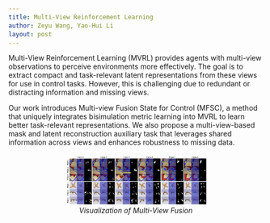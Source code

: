 ```yaml
---
title: Multi-View Reinforcement Learning
author: Zeyu Wang, Yao-Hui Li
layout: post
---
```

<div class="container">
	<p>Multi-View Reinforcement Learning (MVRL) provides agents with multi-view observations to perceive environments more effectively. The goal is to extract compact and task-relevant latent representations from these views for use in control tasks. However, this is challenging due to redundant or distracting information and missing views.</p>
	<p>Our work introduces Multi-view Fusion State for Control (MFSC), a method that uniquely integrates bisimulation metric learning into MVRL to learn better task-relevant representations. We also propose a multi-view-based mask and latent reconstruction auxiliary task that leverages shared information across views and enhances robustness to missing data.
</p>
</div>
<div style="float:none;border:solid 1px 000;margin:18px;text-align:center"><img src="/assets/images/research/MFSC_vis.png" width="60%"><br><em>Visualization of Multi-View Fusion</em></div>